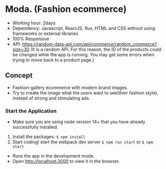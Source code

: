 # Moda. (Fashion ecommerce)
- Working hour: 2days
- Dependency: Javascript, ReactJS, flux, HTML and CSS without using frameworks or external libraries
- 100% Responsive
- API: https://random-data-api.com/api/commerce/random_commerce?size=30 
 (It is a random API. For this reason, the ID of the products could be changed while the app is running. You may get some errors when trying to move back to a product page.)
 
 
## Concept 
- Fashion-gallery ecommerce with modern brand images.
- Try to create the image what the users want to see(their fashion style), instead of strong and stimulating ads.

### Start the Application
- Make sure you are using node version 14+ that you have already successfully installed.
1. Install the packages: `$ npm install`
2. Start coding! start the webpack dev server `$ npm run start` or `$ npm start`
- Runs the app in the development mode.
- Open [http://localhost:3000](http://localhost:3000) to view it in the browser.
